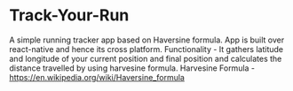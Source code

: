 # Track-Your-Run
A simple running tracker app based on Haversine formula.
App is built over react-native and hence its cross platform.
Functionality - It gathers latitude and longitude of your current position and final position and calculates the distance travelled by using harvesine formula.
Harvesine Formula - https://en.wikipedia.org/wiki/Haversine_formula
